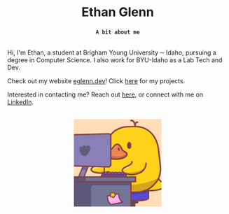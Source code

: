 <div id="header" align="center">
    <h1>Ethan Glenn</h1>
</div>

<div align="center">
    <b><code>A bit about me</code></b>
</div>

<br>

Hi, I'm Ethan, a student at Brigham Young University ─ Idaho, pursuing a degree in Computer Science. I also work for BYU-Idaho as a Lab Tech and Dev.

Check out my website [eglenn.dev](https://eglenn.dev)! Click [here](https://eglenn.dev/projects) for my projects.

Interested in contacting me? Reach out [here](https://eglenn.dev/contact), or connect with me on [LinkedIn](https://eglenn.app/in).

<br>
<div align="center">
    <img src="./resources/giphy.gif" width="200">
</div>
